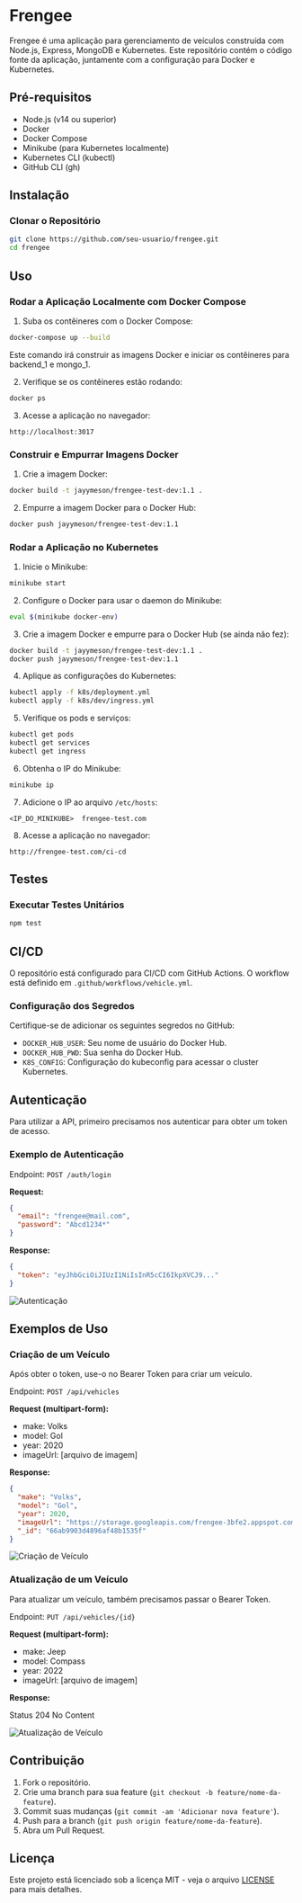 
# Frengee

Frengee é uma aplicação para gerenciamento de veículos construída com Node.js, Express, MongoDB e Kubernetes. Este repositório contém o código fonte da aplicação, juntamente com a configuração para Docker e Kubernetes.

## Pré-requisitos

- Node.js (v14 ou superior)
- Docker
- Docker Compose
- Minikube (para Kubernetes localmente)
- Kubernetes CLI (kubectl)
- GitHub CLI (gh)

## Instalação

### Clonar o Repositório

```bash
git clone https://github.com/seu-usuario/frengee.git
cd frengee
```

## Uso

### Rodar a Aplicação Localmente com Docker Compose

1. Suba os contêineres com o Docker Compose:

```bash
docker-compose up --build
```

Este comando irá construir as imagens Docker e iniciar os contêineres para backend_1 e mongo_1.

2. Verifique se os contêineres estão rodando:

```bash
docker ps
```

3. Acesse a aplicação no navegador:

```plaintext
http://localhost:3017
```

### Construir e Empurrar Imagens Docker

1. Crie a imagem Docker:

```bash
docker build -t jayymeson/frengee-test-dev:1.1 .
```

2. Empurre a imagem Docker para o Docker Hub:

```bash
docker push jayymeson/frengee-test-dev:1.1
```

### Rodar a Aplicação no Kubernetes

1. Inicie o Minikube:

```bash
minikube start
```

2. Configure o Docker para usar o daemon do Minikube:

```bash
eval $(minikube docker-env)
```

3. Crie a imagem Docker e empurre para o Docker Hub (se ainda não fez):

```bash
docker build -t jayymeson/frengee-test-dev:1.1 .
docker push jayymeson/frengee-test-dev:1.1
```

4. Aplique as configurações do Kubernetes:

```bash
kubectl apply -f k8s/deployment.yml
kubectl apply -f k8s/dev/ingress.yml
```

5. Verifique os pods e serviços:

```bash
kubectl get pods
kubectl get services
kubectl get ingress
```

6. Obtenha o IP do Minikube:

```bash
minikube ip
```

7. Adicione o IP ao arquivo `/etc/hosts`:

```plaintext
<IP_DO_MINIKUBE>  frengee-test.com
```

8. Acesse a aplicação no navegador:

```plaintext
http://frengee-test.com/ci-cd
```

## Testes

### Executar Testes Unitários

```bash
npm test
```

## CI/CD

O repositório está configurado para CI/CD com GitHub Actions. O workflow está definido em `.github/workflows/vehicle.yml`.

### Configuração dos Segredos

Certifique-se de adicionar os seguintes segredos no GitHub:

- `DOCKER_HUB_USER`: Seu nome de usuário do Docker Hub.
- `DOCKER_HUB_PWD`: Sua senha do Docker Hub.
- `K8S_CONFIG`: Configuração do kubeconfig para acessar o cluster Kubernetes.

## Autenticação

Para utilizar a API, primeiro precisamos nos autenticar para obter um token de acesso.

### Exemplo de Autenticação

Endpoint: `POST /auth/login`

**Request:**

```json
{
  "email": "frengee@mail.com",
  "password": "Abcd1234*"
}
```

**Response:**

```json
{
  "token": "eyJhbGciOiJIUzI1NiIsInR5cCI6IkpXVCJ9..."
}
```

![Autenticação](/mnt/data/file-gWIwnU0h95ipCnt3lvCjDFHm.png)

## Exemplos de Uso

### Criação de um Veículo

Após obter o token, use-o no Bearer Token para criar um veículo.

Endpoint: `POST /api/vehicles`

**Request (multipart-form):**

- make: Volks
- model: Gol
- year: 2020
- imageUrl: [arquivo de imagem]

**Response:**

```json
{
  "make": "Volks",
  "model": "Gol",
  "year": 2020,
  "imageUrl": "https://storage.googleapis.com/frengee-3bfe2.appspot.com/carbon.png",
  "_id": "66ab9903d4896af48b1535f"
}
```

![Criação de Veículo](/mnt/data/file-7cGfuUUZaBEgX5j1lXItjET7.png)

### Atualização de um Veículo

Para atualizar um veículo, também precisamos passar o Bearer Token.

Endpoint: `PUT /api/vehicles/{id}`

**Request (multipart-form):**

- make: Jeep
- model: Compass
- year: 2022
- imageUrl: [arquivo de imagem]

**Response:**

Status 204 No Content

![Atualização de Veículo](/mnt/data/file-oZZwtE5uh3lrIIpSmVWnzvXH.png)

## Contribuição

1. Fork o repositório.
2. Crie uma branch para sua feature (`git checkout -b feature/nome-da-feature`).
3. Commit suas mudanças (`git commit -am 'Adicionar nova feature'`).
4. Push para a branch (`git push origin feature/nome-da-feature`).
5. Abra um Pull Request.

## Licença

Este projeto está licenciado sob a licença MIT - veja o arquivo [LICENSE](LICENSE) para mais detalhes.